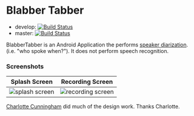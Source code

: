 # Blabber Tabber

* develop: [![Build Status](https://travis-ci.org/blabbertabber/blabbertabber.png?branch=develop)](https://travis-ci.org/blabbertabber/blabbertabber)
* master: [![Build Status](https://travis-ci.org/blabbertabber/blabbertabber.png?branch=master)](https://travis-ci.org/blabbertabber/blabbertabber)

BlabberTabber is an Android Application the performs
[speaker diarization](https://en.wikipedia.org/wiki/Speaker_diarisation).
(i.e. "who spoke when?"). It does not perform speech recognition.

### Screenshots

| Splash Screen | Recording Screen |
|---------------|------------------|
| ![splash screen](http://imgur.com/JhbAoDO.png) | ![recording screen](http://imgur.com/7XlL41o.png) |

[Charlotte Cunningham](http://www.ettolrahc.co/) did much of the design work. Thanks Charlotte.
